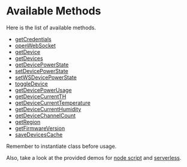 # Available Methods

Here is the list of available methods.

* [getCredentials](getcredentials.md)
* [openWebSocket](openwebsocket.md)
* [getDevice](getdevice.md)
* [getDevices](getdevices.md)
* [getDevicePowerState](getdevicepowerstate.md)
* [setDevicePowerState](setdevicepowerstate.md)
* [setWSDevicePowerState](setwsdevicepowerstate.md)
* [toggleDevice](toggledevice.md)
* [getDevicePowerUsage](getdevicepowerusage.md)
* [getDeviceCurrentTH](getdevicecurrentth.md)
* [getDeviceCurrentTemperature](getdevicecurrenttemperature.md)
* [getDeviceCurrentHumidity](getdevicecurrenthumidity.md)
* [getDeviceChannelCount](getdevicechannelcount.md)
* [getRegion](getregion.md)
* [getFirmwareVersion](getfirmwareversion.md)
* [saveDevicesCache](savedevicescache.md)

Remember to instantiate class before usage.

Also, take a look at the provided demos for [node script](../demos/node.md) and [serverless](../demos/serverless.md).